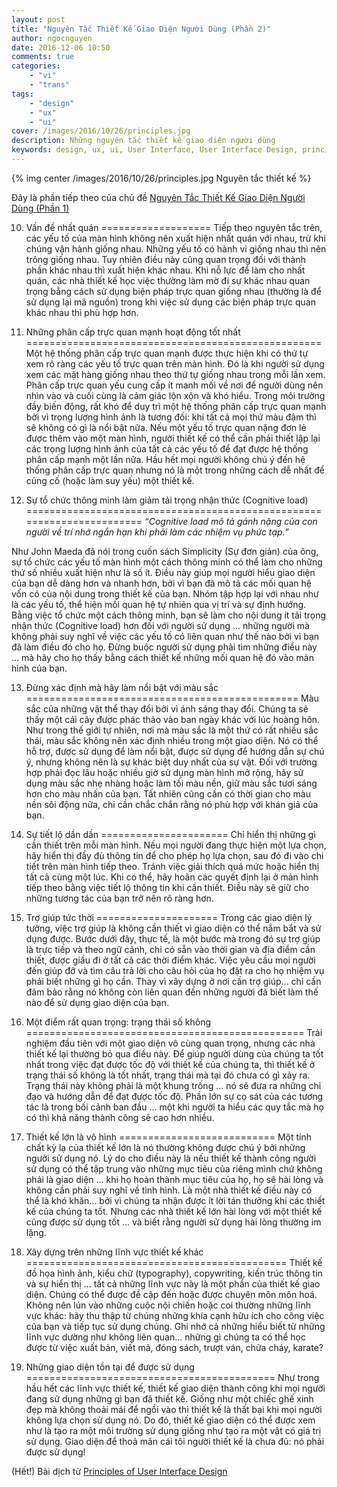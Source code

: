 ```yaml
---
layout: post
title: "Nguyên Tắc Thiết Kế Giao Diện Người Dùng (Phần 2)"
author: ngocnguyen
date: 2016-12-06 10:50
comments: true
categories:
    - "vi"
    - "trans"
tags:
    - "design"
    - "ux"
    - "ui"
cover: /images/2016/10/26/principles.jpg
description: Những nguyên tắc thiết kế giao diện người dùng
keywords: design, ux, ui, User Interface, User Interface Design, principles, nguyên tắc, thiết kế, giao diện người dùng
---
```


{% img center /images/2016/10/26/principles.jpg Nguyên tắc thiết kế %}

Đây là phần tiếp theo của chủ đề [Nguyên Tắc Thiết Kế Giao Diện Người Dùng (Phần 1)](/2016/10/26/nguyen-tac-thiet-ke-giao-dien-nguoi-dung-phan-1/)

10. Vấn đề nhất quán
===================
Tiếp theo nguyên tắc trên, các yếu tố của màn hình không nên xuất hiện nhất quán với nhau, trừ khi chúng vận hành giống nhau. Những yếu tố có hành vi giống nhau thì nên trông giống nhau. Tuy nhiên điều này cũng quan trọng đối với thành phần khác nhau thì xuất hiện khác nhau. Khi nỗ lực để  làm cho nhất quán, các nhà thiết kế học việc thường làm mờ đi sự khác nhau quan trọng bằng cách sử dụng biện pháp trực quan giống nhau (thường là để sử dụng lại mã nguồn) trong khi  việc sử dụng các biện pháp trực quan khác nhau thì phù hợp hơn.

<!-- more -->

11. Những phân cấp trực quan mạnh hoạt động tốt nhất
===================================================
Một hệ thống phân cấp trực quan mạnh được thực hiện khi có thứ tự xem rõ ràng các yếu tố trực quan trên màn hình. Đó là khi người sử dụng xem các mặt hàng giống nhau theo thứ tự giống nhau trong mỗi lần xem. Phân cấp trực quan yếu cung cấp ít manh mối về nơi để người dùng nên nhìn vào và cuối cùng là cảm giác lộn xộn và khó hiểu. Trong môi trường đầy biến động, rất khó để duy trì một hệ thống phân cấp trực quan mạnh bởi vì trọng lượng hình ảnh là tương đối: khi tất cả mọi thứ màu đậm thì sẽ không có gì là nổi bật nữa. Nếu một yếu tố trực quan nặng đơn lẻ được thêm vào một màn hình, người thiết kế có thể cần phải thiết lập lại các trọng lượng hình ảnh của tất cả các yếu tố để đạt được hệ thống phân cấp mạnh một lần nữa. Hầu hết mọi người không chú ý đến hệ thống phân cấp trực quan nhưng nó là một trong những cách dễ nhất để củng cố (hoặc làm suy yếu) một thiết kế. 


12. Sự tổ chức thông minh làm giảm tải trọng nhận thức (Cognitive load)
=======================================================================
*“Cognitive load mô tả gánh nặng của con người về trí nhớ ngắn hạn khi phải làm các nhiệm vụ phức tạp.”*

Như John Maeda đã nói trong cuốn sách Simplicity (Sự đơn giản) của ông, sự tổ chức các yếu tố màn hình một cách thông minh có thể làm cho những thứ số nhiều xuất hiện như là số ít. Điều này giúp mọi người hiểu giao diện của bạn dễ dàng hơn và nhanh hơn, bởi vì bạn đã mô tả các mối quan hệ vốn có của nội dung trong thiết kế của bạn. Nhóm tập hợp lại với nhau như là các yếu tố, thể hiện mối quan hệ tự nhiên qua vị trí và sự định hướng. Bằng việc tổ chức một cách thông minh, bạn sẽ làm cho nội dung ít tải trọng nhận thức (Cognitive load) hơn đối với người sử dụng ... những người mà không phải suy nghĩ về việc các yếu tố có liên quan như thế nào bởi vì bạn đã làm điều đó cho họ. Đừng buộc người sử dụng phải  tìm những điều này ... mà hãy cho họ thấy bằng cách thiết kế những mối quan hệ đó vào màn hình của bạn. 


13. Đừng xác định mà hãy làm nổi bật với màu sắc
===============================================
Màu sắc của những vật thể thay đổi bởi vì ánh sáng thay đổi. Chúng ta sẽ thấy một cái cây được phác thảo vào ban ngày khác với lúc hoàng hôn. Như trong thế giới tự nhiên, nơi mà màu sắc là một thứ có rất nhiều sắc thái, màu sắc không nên xác định nhiều trong một giao diện. Nó có thể hỗ trợ, được sử dụng để làm nổi bật, được sử dụng để hướng dẫn sự chú ý, nhưng không nên  là sự khác biệt duy nhất của sự vật. Đối với trường hợp phải đọc lâu hoặc nhiều giờ sử dụng màn hình mở rộng, hãy sử dụng màu sắc nhẹ nhàng hoặc làm tối màu nền, giữ màu sắc tươi sáng hơn cho màu nhấn của bạn. Tất nhiên cũng cần có thời gian cho màu nền sôi động nữa, chỉ cần chắc chắn rằng nó phù hợp với khán giả của bạn. 


14. Sự tiết lộ dần dần
======================
Chỉ hiển thị những gì cần thiết trên mỗi màn hình. Nếu mọi người đang thực hiện một lựa chọn, hãy hiển thị đầy đủ thông tin để cho phép họ lựa chọn, sau đó đi vào chi tiết trên màn hình tiếp theo. Tránh việc giải thích quá mức hoặc hiển thị tất cả cùng một lúc. Khi có thể, hãy hoãn các quyết định lại ở màn hình tiếp theo bằng việc tiết lộ thông tin khi cần thiết. Điều này sẽ giữ cho những tương tác của bạn trở nên rõ ràng hơn. 


15. Trợ giúp tức thời
=====================
Trong các giao diện lý tưởng, việc trợ giúp là không cần thiết vì giao diện có thể nắm bắt và sử dụng được. Bước dưới đây, thực tế, là một bước mà trong đó sự trợ giúp là trực tiếp và theo ngữ cảnh, chỉ có sẵn vào thời gian và địa điểm cần thiết, được giấu đi ở tất cả các thời điểm khác. Việc yêu cầu mọi người đến giúp đỡ và tìm câu trả lời cho câu hỏi của họ đặt ra cho họ nhiệm vụ phải biết những gì họ cần. Thay vì xây dựng ở nơi cần trợ giúp... chỉ cần đảm bảo rằng nó không còn liên quan đến những người đã biết làm thế nào để sử dụng giao diện của bạn. 


16. Một điểm rất quan trọng: trạng thái số không
================================================
Trải nghiệm đầu tiên với một giao diện vô cùng quan trọng, nhưng các nhà thiết kế lại thường bỏ qua điều này. Để giúp người dùng của chúng ta tốt nhất trong việc đạt được tốc độ với thiết kế của chúng ta, thì thiết kế ở trạng thái số không là tốt nhất, trạng thái mà tại đó chưa có gì xảy ra. Trạng thái này không phải là một khung trống ... nó sẽ đưa ra những chỉ đạo và hướng dẫn để đạt được tốc độ. Phần lớn sự cọ sát của các tương tác là trong bối cảnh ban đầu ... một khi người ta hiểu các quy tắc mà họ có thì khả năng thành công sẽ cao hơn nhiều. 


17. Thiết kế lớn là vô hình
===========================
Một tính chất kỳ lạ của thiết kế lớn là nó thường không được chú ý bởi những người sử dụng nó. Lý do cho điều này là nếu thiết kế thành công người sử dụng có thể tập trung vào những mục tiêu của riêng mình chứ không phải là giao diện ... khi họ hoàn thành mục tiêu của họ, họ sẽ hài lòng và không cần phải suy nghĩ về tình hình. Là một nhà thiết kế điều này có thể là khó khăn... bởi vì chúng ta nhận được ít lời tán thưởng khi các thiết kế của chúng ta tốt. Nhưng các nhà thiết kế lớn hài lòng với một thiết kế cũng được sử dụng tốt ... và biết rằng người sử dụng hài lòng thường im lặng. 


18. Xây dựng trên những lĩnh vực thiết kế khác
=============================================
Thiết kế đồ họa hình ảnh, kiểu chữ (typography), copywriting, kiến ​​trúc thông tin và sự hiển thị ... tất cả những lĩnh vực này là một phần của thiết kế giao diện. Chúng có thể được đề cập đến hoặc được chuyên môn môn hoá. Không nên lún vào những cuộc nội chiến hoặc coi thường những lĩnh vực khác: hãy thu thập từ chúng những khía cạnh hữu ích cho công việc của bạn và tiếp tục sử dụng chúng. Ghi nhớ cả những hiểu biết từ những lĩnh vực dường như không liên quan... những gì chúng ta có thể học được từ việc xuất bản, viết mã, đóng sách, trượt ván, chữa cháy, karate? 


19. Những giao diện tồn tại để được sử dụng
===========================================
Như trong hầu hết các lĩnh vực thiết kế, thiết kế giao diện thành công khi mọi người đang sử dụng những gì bạn đã thiết kế. Giống như một chiếc ghế xinh đẹp mà không thoải mái để ngồi vào thì thiết kế là thất bại khi mọi người không lựa chọn sử dụng nó. Do đó, thiết kế giao diện có thể được xem như là tạo ra một môi trường sử dụng giống như tạo ra một vật có giá trị sử dụng. Giao diện để thoả mãn cái tôi người thiết kế là chưa đủ: nó phải được sử dụng!


(Hết!)
Bài dịch từ [Principles of User Interface Design](http://bokardo.com/principles-of-user-interface-design/)